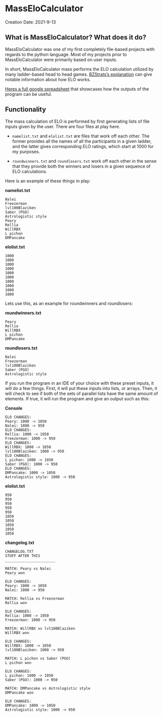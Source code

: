# MassEloCalculator

Creation Date: 2021-9-13

## What is MassEloCalculator? What does it do?  

MassEloCalculator was one of my first completely file-based projects with regards to the python language. Most of my projects prior to MassEloCalculator were primarily based on user inputs.

In short, MassEloCalculator mass performs the ELO calculation utilized by many ladder-based head to head games. [BZStrats’s explanation]([http://bzstats.strayer.de/bzinfo/elo/?lang=en](http://bzstats.strayer.de/bzinfo/elo/?lang=en)) can give notable information about how ELO works.

[Heres a full google spreadsheet]([https://docs.google.com/spreadsheets/d/1n55zHEuDbF0WuuAwqL0TyD0i5e-FlCD4p26TKmOUwPQ/edit#gid=0](https://docs.google.com/spreadsheets/d/1n55zHEuDbF0WuuAwqL0TyD0i5e-FlCD4p26TKmOUwPQ/edit#gid=0)) that showcases how the outputs of the program can be useful.

## Functionality

The mass calculation of ELO is performed by first generating lists of file inputs given by the user. There are four files at play here.

- `namelist.txt` and `elolist.txt` are files that work off each other. The former provides all the names of all the participants in a given ladder, and the latter gives corresponding ELO ratings, which start at 1000 for my purposes.

- `roundwinners.txt` and `roundlosers.txt` work off each other in the sense that they provide both the winners and losers in a given sequence of ELO calculations.

Here is an example of these things in play:

**namelist.txt**
```
Nalei
Freezerman
lvl100Blaziken
Saber (PGO)
Astrologistic style
Peary
Rellia
WillRBX
L pichon
DMPancake
```
**elolist.txt**
```
1000
1000
1000
1000
1000
1000
1000
1000
1000
1000
```
Lets use this, as an example for roundwinners and roundlosers:

**roundwinners.txt**
```
Peary
Rellia
WillRBX
L pichon
DMPancake
```
**roundlosers.txt**
```
Nalei
Freezerman
lvl100Blaziken
Saber (PGO)
Astrologistic style
```
If you run the program in an IDE of your choice with these preset inputs, it will do a few things. First, it will put these inputs into lists, or arrays. Then, it will check to see if both of the sets of parallel lists have the same amount of elements. If true, it will run the program and give an output such as this:

**Console**
```
ELO CHANGES:
Peary: 1000 -> 1050
Nalei: 1000 -> 950
ELO CHANGES:
Rellia: 1000 -> 1050
Freezerman: 1000 -> 950
ELO CHANGES:
WillRBX: 1000 -> 1050
lvl100Blaziken: 1000 -> 950
ELO CHANGES:
L pichon: 1000 -> 1050
Saber (PGO): 1000 -> 950
ELO CHANGES:
DMPancake: 1000 -> 1050
Astrologistic style: 1000 -> 950
```


**elolist.txt**
```
950
950
950
950
950
1050
1050
1050
1050
1050
```
**changelog.txt**
```
CHANGELOG.TXT 
STUFF AFTER THIS
_______________________

MATCH: Peary vs Nalei
Peary won

ELO CHANGES:
Peary: 1000 -> 1050
Nalei: 1000 -> 950

MATCH: Rellia vs Freezerman
Rellia won

ELO CHANGES:
Rellia: 1000 -> 1050
Freezerman: 1000 -> 950

MATCH: WillRBX vs lvl100Blaziken
WillRBX won

ELO CHANGES:
WillRBX: 1000 -> 1050
lvl100Blaziken: 1000 -> 950

MATCH: L pichon vs Saber (PGO)
L pichon won

ELO CHANGES:
L pichon: 1000 -> 1050
Saber (PGO): 1000 -> 950

MATCH: DMPancake vs Astrologistic style
DMPancake won

ELO CHANGES:
DMPancake: 1000 -> 1050
Astrologistic style: 1000 -> 950
```

